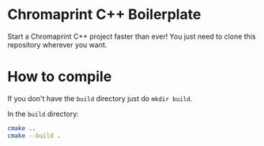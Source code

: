 # Chromaprint C++ Boilerplate
Start a Chromaprint C++ project faster than ever!
You just need to clone this repository wherever you want.

# How to compile
If you don't have the `build` directory just do `mkdir build`.

In the `build` directory:
```bash
cmake ..
cmake --build .
```
